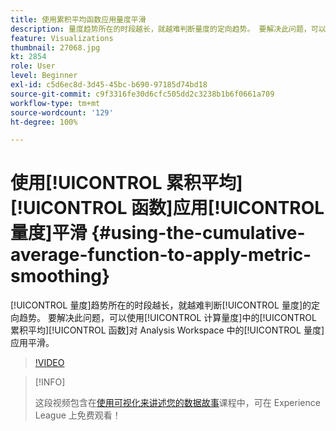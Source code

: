 ```yaml
---
title: 使用累积平均函数应用量度平滑
description: 量度趋势所在的时段越长，就越难判断量度的定向趋势。 要解决此问题，可以使用计算量度中的累积平均函数对 Analysis Workspace 中的量度应用平滑。
feature: Visualizations
thumbnail: 27068.jpg
kt: 2854
role: User
level: Beginner
exl-id: c5d6ec8d-3d45-45bc-b690-97185d74bd18
source-git-commit: c9f3316fe30d6cfc505dd2c3238b1b6f0661a709
workflow-type: tm+mt
source-wordcount: '129'
ht-degree: 100%

---
```


# 使用[!UICONTROL 累积平均][!UICONTROL 函数]应用[!UICONTROL 量度]平滑 {#using-the-cumulative-average-function-to-apply-metric-smoothing}

[!UICONTROL 量度]趋势所在的时段越长，就越难判断[!UICONTROL 量度]的定向趋势。 要解决此问题，可以使用[!UICONTROL 计算量度]中的[!UICONTROL 累积平均][!UICONTROL 函数]对 Analysis Workspace 中的[!UICONTROL 量度]应用平滑。

>[!VIDEO](https://video.tv.adobe.com/v/27068/?quality=9)

>[!INFO]
>
> 这段视频包含在[使用可视化来讲述您的数据故事](https://experienceleague.adobe.com/?recommended=Analytics-U-1-2021.1.visualizations)课程中，可在 Experience League 上免费观看！
